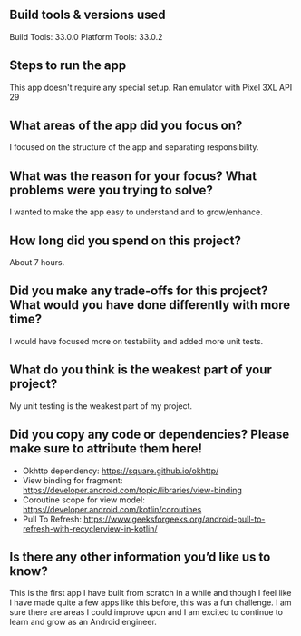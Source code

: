 ## Build tools & versions used
Build Tools: 33.0.0
Platform Tools: 33.0.2

## Steps to run the app
This app doesn't require any special setup. Ran emulator with Pixel 3XL API 29

## What areas of the app did you focus on?
I focused on the structure of the app and separating responsibility. 

## What was the reason for your focus? What problems were you trying to solve?
I wanted to make the app easy to understand and to grow/enhance. 

## How long did you spend on this project?
About 7 hours.

## Did you make any trade-offs for this project? What would you have done differently with more time?
I would have focused more on testability and added more unit tests.


## What do you think is the weakest part of your project?
My unit testing is the weakest part of my project. 

## Did you copy any code or dependencies? Please make sure to attribute them here!
- Okhttp dependency: https://square.github.io/okhttp/  
- View binding for fragment: https://developer.android.com/topic/libraries/view-binding
- Coroutine scope for view model: https://developer.android.com/kotlin/coroutines
- Pull To Refresh: https://www.geeksforgeeks.org/android-pull-to-refresh-with-recyclerview-in-kotlin/

## Is there any other information you’d like us to know?
This is the first app I have built from scratch in a while and though I feel like I have made quite a few 
apps like this before, this was a fun challenge. I am sure there are areas I could improve upon and I am 
excited to continue to learn and grow as an Android engineer. 